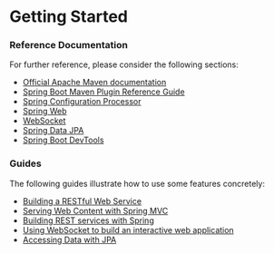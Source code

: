 # Getting Started

### Reference Documentation
For further reference, please consider the following sections:

* [Official Apache Maven documentation](https://maven.apache.org/guides/index.html)
* [Spring Boot Maven Plugin Reference Guide](https://docs.spring.io/spring-boot/docs/2.2.0.RELEASE/maven-plugin/)
* [Spring Configuration Processor](https://docs.spring.io/spring-boot/docs/2.2.0.RELEASE/reference/htmlsingle/#configuration-metadata-annotation-processor)
* [Spring Web](https://docs.spring.io/spring-boot/docs/2.2.0.RELEASE/reference/htmlsingle/#boot-features-developing-web-applications)
* [WebSocket](https://docs.spring.io/spring-boot/docs/2.2.0.RELEASE/reference/htmlsingle/#boot-features-websockets)
* [Spring Data JPA](https://docs.spring.io/spring-boot/docs/2.2.0.RELEASE/reference/htmlsingle/#boot-features-jpa-and-spring-data)
* [Spring Boot DevTools](https://docs.spring.io/spring-boot/docs/2.2.0.RELEASE/reference/htmlsingle/#using-boot-devtools)

### Guides
The following guides illustrate how to use some features concretely:

* [Building a RESTful Web Service](https://spring.io/guides/gs/rest-service/)
* [Serving Web Content with Spring MVC](https://spring.io/guides/gs/serving-web-content/)
* [Building REST services with Spring](https://spring.io/guides/tutorials/bookmarks/)
* [Using WebSocket to build an interactive web application](https://spring.io/guides/gs/messaging-stomp-websocket/)
* [Accessing Data with JPA](https://spring.io/guides/gs/accessing-data-jpa/)


